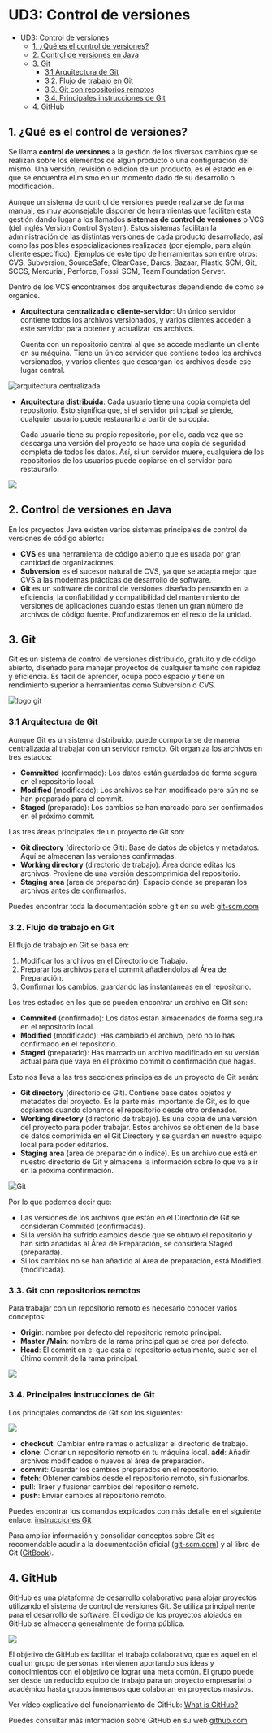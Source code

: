 # UD3: Control de versiones

- [UD3: Control de versiones](#ud3-control-de-versiones)
  - [1. ¿Qué es el control de versiones?](#1-qué-es-el-control-de-versiones)
  - [2. Control de versiones en Java](#2-control-de-versiones-en-java)
  - [3. Git](#3-git)
    - [3.1 Arquitectura de Git](#31-arquitectura-de-git)
    - [3.2. Flujo de trabajo en Git](#32-flujo-de-trabajo-en-git)
    - [3.3. Git con repositorios remotos](#33-git-con-repositorios-remotos)
    - [3.4. Principales instrucciones de Git](#34-principales-instrucciones-de-git)
  - [4. GitHub](#4-github)

## 1. ¿Qué es el control de versiones?
Se llama __control de versiones__ a la gestión de los diversos cambios que se realizan sobre los elementos de algún producto o una configuración del mismo. Una versión, revisión o edición de un producto, es el estado en el que se encuentra el mismo en un momento dado de su desarrollo o modificación.

Aunque un sistema de control de versiones puede realizarse de forma manual, es muy aconsejable disponer de herramientas que faciliten esta gestión dando lugar a los llamados __sistemas de control de versiones__ o VCS (del inglés Version Control System). Estos sistemas facilitan la administración de las distintas versiones de cada producto desarrollado, así como las posibles especializaciones realizadas (por ejemplo, para algún cliente específico). Ejemplos de este tipo de herramientas son entre otros: CVS, Subversion, SourceSafe, ClearCase, Darcs, Bazaar, Plastic SCM, Git, SCCS, Mercurial, Perforce, Fossil SCM, Team Foundation Server.

Dentro de los VCS encontramos dos arquitecturas dependiendo de como se organice.
- __Arquitectura centralizada o cliente-servidor__: Un único servidor contiene todos los archivos versionados, y varios clientes acceden a este servidor para obtener y actualizar los archivos.

  Cuenta con un repositorio central al que se accede mediante un cliente en su máquina. Tiene un único servidor que contiene todos los archivos versionados, y varios clientes que descargan los archivos desde ese lugar central.

![arquitectura centralizada](img/arquitectura_centralizada.jpg)

- __Arquitectura distribuida__: Cada usuario tiene una copia completa del repositorio. Esto significa que, si el servidor principal se pierde, cualquier usuario puede restaurarlo a partir de su copia.

  Cada usuario tiene su propio repositorio, por ello, cada vez que se descarga una versión del proyecto se hace una copia de seguridad completa de todos los datos. 
Así, si un servidor muere, cualquiera de los repositorios de los usuarios puede copiarse en el servidor para restaurarlo.
    
![](img/arquitectura_distribuida.jpg)

## 2. Control de versiones en Java
En los proyectos Java existen varios sistemas principales de control de versiones de código abierto:
- __CVS__ es una herramienta de código abierto que es usada por gran cantidad de organizaciones. 
- __Subversion__ es el sucesor natural de CVS, ya que se adapta mejor que CVS a las modernas prácticas de desarrollo de software. 
- __Git__ es un software de control de versiones diseñado pensando en la eficiencia, la confiabilidad y compatibilidad del mantenimiento de versiones de aplicaciones cuando estas tienen un gran número de archivos de código fuente. Profundizaremos en el resto de la unidad.

## 3. Git
Git es un sistema de control de versiones distribuido, gratuito y de código abierto, diseñado para manejar proyectos de cualquier tamaño con rapidez y eficiencia. Es fácil de aprender, ocupa poco espacio y tiene un rendimiento superior a herramientas como Subversion o CVS.

![logo git](https://upload.wikimedia.org/wikipedia/commons/thumb/e/e0/Git-logo.svg/1024px-Git-logo.svg.png)

### 3.1 Arquitectura de Git
Aunque Git es un sistema distribuido, puede comportarse de manera centralizada al trabajar con un servidor remoto. Git organiza los archivos en tres estados:

- **Committed** (confirmado): Los datos están guardados de forma segura en el repositorio local.
- **Modified** (modificado): Los archivos se han modificado pero aún no se han preparado para el commit.
- **Staged** (preparado): Los cambios se han marcado para ser confirmados en el próximo commit.

Las tres áreas principales de un proyecto de Git son:

- **Git directory** (directorio de Git): Base de datos de objetos y metadatos. Aquí se almacenan las versiones confirmadas.
- **Working directory** (directorio de trabajo): Área donde editas los archivos. Proviene de una versión descomprimida del repositorio.
- **Staging area** (área de preparación): Espacio donde se preparan los archivos antes de confirmarlos.

Puedes encontrar toda la documentación sobre git en su web [git-scm.com](https://git-scm.com/)

### 3.2. Flujo de trabajo en Git

El flujo de trabajo en Git se basa en:
1. Modificar los archivos en el Directorio de Trabajo.
2. Preparar los archivos para el commit añadiéndolos al Área de Preparación.
3. Confirmar los cambios, guardando las instantáneas en el repositorio.

Los tres estados en los que se pueden encontrar un archivo en Git son:
- __Commited__ (confirmado): Los datos están almacenados de forma segura en el repositorio local.
- __Modified__ (modificado): Has cambiado el archivo, pero no lo has confirmado en el repositorio.
- __Staged__ (preparado): Has marcado un archivo modificado en su versión actual para que vaya en el próximo commit o confirmación que hagas.

Esto nos lleva a las tres secciones principales de un proyecto de Git serán:
- __Git directory__ (directorio de Git). Contiene base datos objetos y metadatos del proyecto. Es la parte más importante de Git, es lo que copiamos cuando clonamos el repositorio desde otro ordenador.
- __Working directory__ (directorio de trabajo). Es una copia de una versión del proyecto para poder trabajar. Estos archivos se obtienen de la base de datos comprimida en el Git Directory y se guardan en nuestro equipo local para poder editarlos.
- __Staging area__ (área de preparación o índice). Es un archivo que está en nuestro directorio de Git y almacena la información sobre lo que va a ir en la próxima confirmación. 

![Git](img/git1.png)

Por lo que podemos decir que:
- Las versiones de los archivos que están en el Directorio de Git se consideran Commited (confirmadas).
- Si la versión ha sufrido cambios desde que se obtuvo el repositorio y han sido añadidas al Área de Preparación, se considera Staged (preparada).
- Si los cambios no se han añadido al Área de preparación, está Modified (modificada).

### 3.3. Git con repositorios remotos

Para trabajar con un repositorio remoto es necesario conocer varios conceptos:
- __Origin__: nombre por defecto del repositorio remoto principal.
- __Master /Main__: nombre de la rama principal que se crea por defecto.
- __Head__: El commit en el que está el repositorio actualmente, suele ser el último commit de la rama principal.

![](img/git_remoto.jpg)

### 3.4. Principales instrucciones de Git

Los principales comandos de Git son los siguientes:

![](img/git.png)

- **checkout**: Cambiar entre ramas o actualizar el directorio de trabajo.
- **clone**: Clonar un repositorio remoto en tu máquina local.
**add**: Añadir archivos modificados o nuevos al área de preparación.
- **commit**: Guardar los cambios preparados en el repositorio.
- **fetch**: Obtener cambios desde el repositorio remoto, sin fusionarlos.
- **pull**: Traer y fusionar cambios del repositorio remoto.
- **push**: Enviar cambios al repositorio remoto.

Puedes encontrar los comandos explicados con más detalle en el siguiente enlace: [instrucciones Git](instruccionesGit.md)

Para ampliar información y consolidar conceptos sobre Git es recomendable acudir a la documentación oficial ([git-scm.com](https://git-scm.com/)) y al libro de Git ([GitBook](https://git-scm.com/book/es/v2)).

## 4. GitHub
GitHub es una plataforma de desarrollo colaborativo para alojar proyectos utilizando el sistema de control de versiones Git. Se utiliza principalmente para el desarrollo de software. El código de los proyectos alojados en GitHub se almacena generalmente de forma pública.

![](img/GitHub.png)

El objetivo de GitHub es facilitar el trabajo colaborativo, que es aquel en el cual un grupo de personas intervienen aportando sus ideas y conocimientos con el objetivo de lograr una meta común.
El grupo puede ser desde un reducido equipo de trabajo para un proyecto empresarial o académico hasta grupos inmensos que colaboran en proyectos masivos.

Ver vídeo explicativo del funcionamiento de GitHub: [What is GitHub?](https://www.youtube.com/watch?v=w3jLJU7DT5E)

Puedes consultar más información sobre GitHub en su web [github.com](https://github.com/)